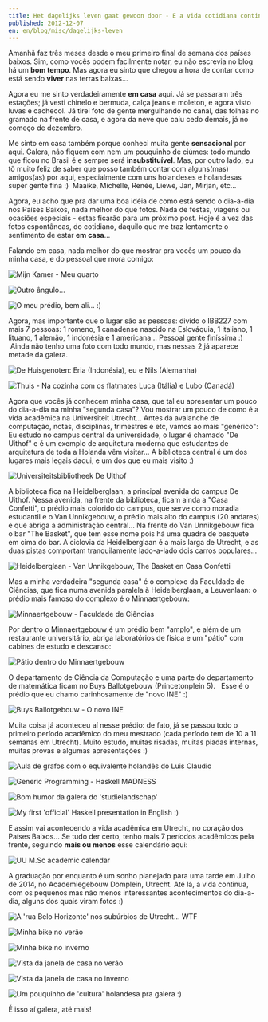 ```yaml
---
title: Het dagelijks leven gaat gewoon door - E a vida cotidiana continua...
published: 2012-12-07
en: en/blog/misc/dagelijks-leven
---
```


Amanhã faz três meses desde o meu primeiro final de semana dos países baixos.
Sim, como vocês podem facilmente notar, eu não escrevia no blog há um **bom tempo**.
Mas agora eu sinto que chegou a hora de contar como está sendo **viver** nas terras baixas...

Agora eu me sinto verdadeiramente **em casa** aqui.
Já se passaram três estações; já vesti chinelo e bermuda, calça jeans e moleton, e agora visto luvas e cachecol.
Já tirei foto de gente mergulhando no canal, das folhas no gramado na frente de casa,
e agora da neve que caiu cedo demais, já no começo de dezembro.

Me sinto em casa também porque conheci muita gente **sensacional** por aqui.
Galera, não fiquem com nem um pouquinho de ciúmes: todo mundo que ficou no Brasil é e sempre será **insubstituível**.
Mas, por outro lado, eu tô muito feliz de saber que posso também contar com alguns(mas) amigos(as) por aqui,
especialmente com uns holandeses e holandesas super gente fina :)  Maaike, Michelle, Renée, Liewe, Jan, Mirjan, etc...

Agora, eu acho que pra dar uma boa idéia de como está sendo o dia-a-dia nos Países Baixos, nada melhor do que fotos.
Nada de festas, viagens ou ocasiões especiais - estas ficarão para um próximo post.
Hoje é a vez das fotos espontâneas, do cotidiano, daquilo que me traz lentamente o sentimento de estar **em casa**...

Falando em casa, nada melhor do que mostrar pra vocês um pouco da minha casa, e do pessoal que mora comigo:

<!--more-->

![Mijn Kamer - Meu quarto](/files/imgs/2012-12_2012-10-15-17-49-49.jpg)

![Outro ângulo...](/files/imgs/2012-12_2012-10-15-17-49-27.jpg)

![O meu prédio, bem ali... :)](/files/imgs/2012-12_2012-09-12-16-47-43.jpg)

Agora, mas importante que o lugar são as pessoas: divido o IBB227 com mais 7 pessoas:
1 romeno, 1 canadense nascido na Eslováquia, 1 italiano, 1 lituano, 1 alemão, 1 indonésia e 1 americana...
Pessoal gente finíssima :)  Ainda não tenho uma foto com todo mundo, mas nessas 2 já aparece metade da galera.

![De Huisgenoten: Eria (Indonésia), eu e Nils (Alemanha)](/files/imgs/2012-12_2012-10-14-16-03-07.jpg)

![Thuis - Na cozinha com os flatmates Luca (Itália) e Lubo (Canadá)](/files/imgs/2012-12_65453_10151197306844857_616396528_n.jpg)

Agora que vocês já conhecem minha casa, que tal eu apresentar um pouco do dia-a-dia na minha "segunda casa"?
Vou mostrar um pouco de como é a vida acadêmica na Universiteit Utrecht...
Antes da avalanche de computação, notas, disciplinas, trimestres e etc, vamos ao mais "genérico":
Eu estudo no campus central da universidade,
o lugar é chamado "De Uithof" e é um exemplo de arquitetura moderna que estudantes de arquitetura de toda a Holanda vêm visitar...
A biblioteca central é um dos lugares mais legais daqui, e um dos que eu mais visito :)

![Universiteitsbibliotheek De Uithof](/files/imgs/2012-12_2012-10-03-16-41-55.jpg)

A biblioteca fica na Heidelberglaan, a principal avenida do campus De Uithof.
Nessa avenida, na frente da biblioteca, ficam ainda a "Casa Confetti", o prédio mais colorido do campus,
que serve como moradia estudantil e o Van Unnikgebouw,
o prédio mais alto do campus (20 andares) e que abriga a administração central...
Na frente do Van Unnikgebouw fica o bar "The Basket", que tem esse nome pois há uma quadra de basquete em cima do bar.
A ciclovia da Heidelberglaan é a mais larga de Utrecht, e as duas pistas comportam tranquilamente lado-a-lado dois carros populares...

![Heidelberglaan - Van Unnikgebouw, The Basket en Casa Confetti](/files/imgs/2012-12_2011-08-15-18-11-13.jpg)

Mas a minha verdadeira "segunda casa" é o complexo da Faculdade de Ciências, que fica numa avenida paralela à Heidelberglaan, a Leuvenlaan:
o prédio mais famoso do complexo é o Minnaertgebouw:

![Minnaertgebouw - Faculdade de Ciências](/files/imgs/2012-12_Minnaertgebouw.jpg)

Por dentro o Minnaertgebouw é um prédio bem "amplo",
e além de um restaurante universitário, abriga laboratórios de física e um "pátio" com cabines de estudo e descanso:

![Pátio dentro do Minnaertgebouw](/files/imgs/2012-12_2011-08-15-12-14-01.jpg)

O departamento de Ciência da Computação e uma parte do departamento de matemática ficam no Buys Ballotgebouw (Princetonplein 5).  
Esse é o prédio que eu chamo carinhosamente de "novo INE" :)

![Buys Ballotgebouw - O novo INE](/files/imgs/2012-12_2012-11-28-14-03-57_klein.jpg)

Muita coisa já aconteceu aí nesse prédio:
de fato, já se passou todo o primeiro período acadêmico do meu mestrado (cada período tem de 10 a 11 semanas em Utrecht).
Muito estudo, muitas risadas, muitas piadas internas, muitas provas e algumas apresentações :)

![Aula de grafos com o equivalente holandês do Luis Claudio](/files/imgs/2012-12_2012-10-17-12-12-131.jpg)

![Generic Programming - Haskell MADNESS](/files/imgs/2012-12_2012-10-26-12-53-29.jpg)

![Bom humor da galera do 'studielandschap'](/files/imgs/2012-12_2012-10-26-12-56-22.jpg)

![My first 'official' Haskell presentation in English :)](/files/imgs/2012-12_presentation1.jpg)

E assim vai acontecendo a vida acadêmica em Utrecht, no coração dos Países Baixos...
Se tudo der certo, tenho mais 7 períodos acadêmicos pela frente, seguindo **mais ou menos** esse calendário aqui:

![UU M.Sc academic calendar](/files/imgs/2012-12_UU-msc-rooster.png)

A graduação por enquanto é um sonho planejado para uma tarde em Julho de 2014, no Academiegebouw Domplein, Utrecht.
Até lá, a vida continua, com os pequenos mas não menos interessantes acontecimentos do dia-a-dia, alguns dos quais viram fotos :)

![A 'rua Belo Horizonte' nos subúrbios de Utrecht... WTF](/files/imgs/2012-12_2012-09-30-13-10-33.jpg)

![Minha bike no verão](/files/imgs/2012-12_2012-09-08-15-50-26.jpg)

![Minha bike no inverno](/files/imgs/2012-12_2012-12-06-08-55-54.jpg)

![Vista da janela de casa no verão](/files/imgs/2012-12_2012-09-04-08-33-54.jpg)

![Vista da janela de casa no inverno](/files/imgs/2012-12_2012-12-06-08-26-45.jpg)

![Um pouquinho de 'cultura' holandesa pra galera :)](/files/imgs/2012-12_CameraZOOM-20121206225334972.jpg)

É isso aí galera, até mais!

